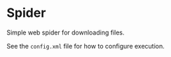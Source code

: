 # Spider
Simple web spider for downloading files.

See the `config.xml` file for how to configure execution.
